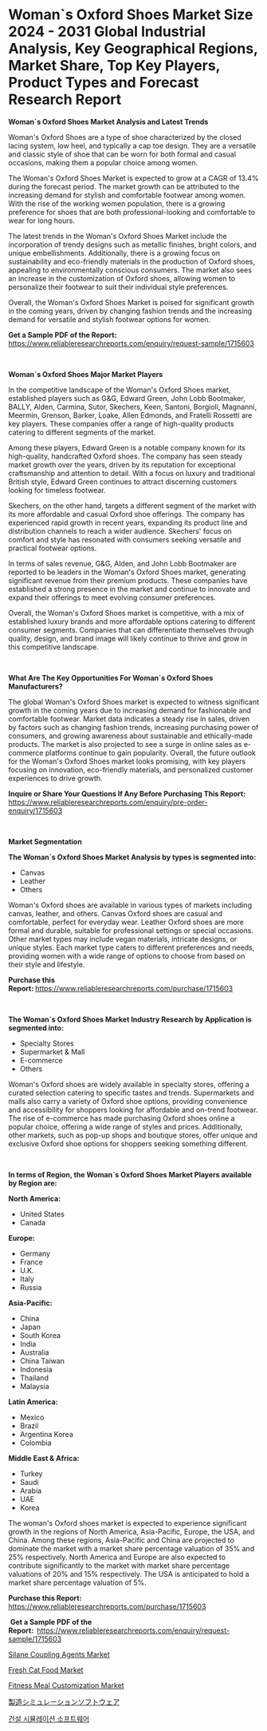 <p><h1>Woman`s Oxford Shoes Market Size 2024 - 2031 Global Industrial Analysis, Key Geographical Regions, Market Share, Top Key Players, Product Types and Forecast Research Report</h1></p><p><strong>Woman`s Oxford Shoes Market Analysis and Latest Trends</strong></p>
<p><p>Woman's Oxford Shoes are a type of shoe characterized by the closed lacing system, low heel, and typically a cap toe design. They are a versatile and classic style of shoe that can be worn for both formal and casual occasions, making them a popular choice among women.</p><p>The Woman's Oxford Shoes Market is expected to grow at a CAGR of 13.4% during the forecast period. The market growth can be attributed to the increasing demand for stylish and comfortable footwear among women. With the rise of the working women population, there is a growing preference for shoes that are both professional-looking and comfortable to wear for long hours.</p><p>The latest trends in the Woman's Oxford Shoes Market include the incorporation of trendy designs such as metallic finishes, bright colors, and unique embellishments. Additionally, there is a growing focus on sustainability and eco-friendly materials in the production of Oxford shoes, appealing to environmentally conscious consumers. The market also sees an increase in the customization of Oxford shoes, allowing women to personalize their footwear to suit their individual style preferences.</p><p>Overall, the Woman's Oxford Shoes Market is poised for significant growth in the coming years, driven by changing fashion trends and the increasing demand for versatile and stylish footwear options for women.</p></p>
<p><strong>Get a Sample PDF of the Report:&nbsp;</strong> <a href="https://www.reliableresearchreports.com/enquiry/request-sample/1715603">https://www.reliableresearchreports.com/enquiry/request-sample/1715603</a></p>
<p>&nbsp;</p>
<p><strong>Woman`s Oxford Shoes Major Market Players</strong></p>
<p><p>In the competitive landscape of the Woman's Oxford Shoes market, established players such as G&G, Edward Green, John Lobb Bootmaker, BALLY, Alden, Carmina, Sutor, Skechers, Keen, Santoni, Borgioli, Magnanni, Meermin, Grenson, Barker, Loake, Allen Edmonds, and Fratelli Rossetti are key players. These companies offer a range of high-quality products catering to different segments of the market.</p><p>Among these players, Edward Green is a notable company known for its high-quality, handcrafted Oxford shoes. The company has seen steady market growth over the years, driven by its reputation for exceptional craftsmanship and attention to detail. With a focus on luxury and traditional British style, Edward Green continues to attract discerning customers looking for timeless footwear.</p><p>Skechers, on the other hand, targets a different segment of the market with its more affordable and casual Oxford shoe offerings. The company has experienced rapid growth in recent years, expanding its product line and distribution channels to reach a wider audience. Skechers' focus on comfort and style has resonated with consumers seeking versatile and practical footwear options.</p><p>In terms of sales revenue, G&G, Alden, and John Lobb Bootmaker are reported to be leaders in the Woman's Oxford Shoes market, generating significant revenue from their premium products. These companies have established a strong presence in the market and continue to innovate and expand their offerings to meet evolving consumer preferences.</p><p>Overall, the Woman's Oxford Shoes market is competitive, with a mix of established luxury brands and more affordable options catering to different consumer segments. Companies that can differentiate themselves through quality, design, and brand image will likely continue to thrive and grow in this competitive landscape.</p></p>
<p>&nbsp;</p>
<p><strong>What Are The Key Opportunities For Woman`s Oxford Shoes Manufacturers?</strong></p>
<p><p>The global Woman's Oxford Shoes market is expected to witness significant growth in the coming years due to increasing demand for fashionable and comfortable footwear. Market data indicates a steady rise in sales, driven by factors such as changing fashion trends, increasing purchasing power of consumers, and growing awareness about sustainable and ethically-made products. The market is also projected to see a surge in online sales as e-commerce platforms continue to gain popularity. Overall, the future outlook for the Woman's Oxford Shoes market looks promising, with key players focusing on innovation, eco-friendly materials, and personalized customer experiences to drive growth.</p></p>
<p><strong>Inquire or Share Your Questions If Any Before Purchasing This Report:</strong> <a href="https://www.reliableresearchreports.com/enquiry/pre-order-enquiry/1715603">https://www.reliableresearchreports.com/enquiry/pre-order-enquiry/1715603</a></p>
<p>&nbsp;</p>
<p><strong>Market Segmentation</strong></p>
<p><strong>The Woman`s Oxford Shoes Market Analysis by types is segmented into:</strong></p>
<p><ul><li>Canvas</li><li>Leather</li><li>Others</li></ul></p>
<p><p>Woman's Oxford shoes are available in various types of markets including canvas, leather, and others. Canvas Oxford shoes are casual and comfortable, perfect for everyday wear. Leather Oxford shoes are more formal and durable, suitable for professional settings or special occasions. Other market types may include vegan materials, intricate designs, or unique styles. Each market type caters to different preferences and needs, providing women with a wide range of options to choose from based on their style and lifestyle.</p></p>
<p><strong>Purchase this Report:&nbsp;</strong><a href="https://www.reliableresearchreports.com/purchase/1715603">https://www.reliableresearchreports.com/purchase/1715603</a></p>
<p>&nbsp;</p>
<p><strong>The Woman`s Oxford Shoes Market Industry Research by Application is segmented into:</strong></p>
<p><ul><li>Specialty Stores</li><li>Supermarket & Mall</li><li>E-commerce</li><li>Others</li></ul></p>
<p><p>Woman's Oxford shoes are widely available in specialty stores, offering a curated selection catering to specific tastes and trends. Supermarkets and malls also carry a variety of Oxford shoe options, providing convenience and accessibility for shoppers looking for affordable and on-trend footwear. The rise of e-commerce has made purchasing Oxford shoes online a popular choice, offering a wide range of styles and prices. Additionally, other markets, such as pop-up shops and boutique stores, offer unique and exclusive Oxford shoe options for shoppers seeking something different.</p></p>
<p>&nbsp;</p>
<p><strong>In terms of Region, the Woman`s Oxford Shoes Market Players available by Region are:</strong></p>
<p>
    <p> <strong> North America: </strong>
        <ul>
            <li>United States</li>
            <li>Canada</li>
        </ul>
        </p> 
    <p> <strong> Europe: </strong>
        <ul>
            <li>Germany</li>
            <li>France</li>
            <li>U.K.</li>
            <li>Italy</li>
            <li>Russia</li>
        </ul>
        </p> 
    <p> <strong> Asia-Pacific: </strong>
        <ul>
            <li>China</li>
            <li>Japan</li>
            <li>South Korea</li>
            <li>India</li>
            <li>Australia</li>
            <li>China Taiwan</li>
            <li>Indonesia</li>
            <li>Thailand</li>
            <li>Malaysia</li>
        </ul>
        </p> 
    <p> <strong> Latin America: </strong>
        <ul>
            <li>Mexico</li>
            <li>Brazil</li>
            <li>Argentina Korea</li>
            <li>Colombia</li>
        </ul>
        </p> 
    <p> <strong> Middle East & Africa: </strong>
        <ul>
            <li>Turkey</li>
            <li>Saudi</li>
            <li>Arabia</li>
            <li>UAE</li>
            <li>Korea</li>
        </ul>
    </p>
    </p>
<p><p>The woman's Oxford shoes market is expected to experience significant growth in the regions of North America, Asia-Pacific, Europe, the USA, and China. Among these regions, Asia-Pacific and China are projected to dominate the market with a market share percentage valuation of 35% and 25% respectively. North America and Europe are also expected to contribute significantly to the market with market share percentage valuations of 20% and 15% respectively. The USA is anticipated to hold a market share percentage valuation of 5%.</p></p>
<p><strong>Purchase this Report: </strong><a href="https://www.reliableresearchreports.com/purchase/1715603">https://www.reliableresearchreports.com/purchase/1715603</a></p>
<p>&nbsp;<strong>Get a Sample PDF of the Report:&nbsp;&nbsp;</strong><a href="https://www.reliableresearchreports.com/enquiry/request-sample/1715603">https://www.reliableresearchreports.com/enquiry/request-sample/1715603</a></p>
<p><strong></strong></p>
<p><p><a href="https://view.publitas.com/reportprime-1/silane-coupling-agents-market-offer-valuable-insights-into-market-size-market-share-market-trends-and-projections-spanning-from-2024-to-2031/">Silane Coupling Agents Market</a></p><p><a href="https://github.com/provorikovar/Market-Research-Report-List-3/blob/main/fresh-cat-food-market.md">Fresh Cat Food Market</a></p><p><a href="https://github.com/CliffMedina6/Market-Research-Report-List-3/blob/main/fitness-meal-customization-market.md">Fitness Meal Customization Market</a></p><p><a href="https://medium.com/@aliciahaley1989/%E8%A3%BD%E9%80%A0%E3%82%B7%E3%83%9F%E3%83%A5%E3%83%AC%E3%83%BC%E3%82%B7%E3%83%A7%E3%83%B3%E3%82%BD%E3%83%95%E3%83%88%E3%82%A6%E3%82%A7%E3%82%A2%E5%B8%82%E5%A0%B4%E8%AA%BF%E6%9F%BB%E3%83%AC%E3%83%9D%E3%83%BC%E3%83%88-%E3%81%9D%E3%81%AE%E6%AD%B4%E5%8F%B2%E3%81%A82031%E5%B9%B4%E3%81%BE%E3%81%A7%E3%81%AE%E4%BA%88%E6%B8%AC-d67233761e7b">製造シミュレーションソフトウェア</a></p><p><a href="https://medium.com/@timothychapman46/%EA%B1%B4%EC%84%A4-%EC%8B%9C%EB%AE%AC%EB%A0%88%EC%9D%B4%EC%85%98-%EC%86%8C%ED%94%84%ED%8A%B8%EC%9B%A8%EC%96%B4-%EC%8B%9C%EC%9E%A5%EC%9D%80-%EC%8B%9C%EC%9E%A5-%EC%A0%90%EC%9C%A0%EC%9C%A8-%EC%8B%9C%EC%9E%A5-%ED%8A%B8%EB%A0%8C%EB%93%9C-%EB%B0%8F-%EC%8B%9C%EC%9E%A5-%EC%84%B1%EC%9E%A5%EC%97%90-%EB%8C%80%ED%95%9C-%EC%A0%95%EB%B3%B4%EB%A5%BC-%EC%A0%9C%EA%B3%B5%ED%95%A9%EB%8B%88%EB%8B%A4-9645d3097d11">건설 시뮬레이션 소프트웨어</a></p></p>